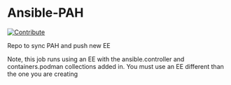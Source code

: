# Ansible-PAH
[![Contribute](https://img.shields.io/badge/OpenShift-Dev%20Spaces-525C86?logo=redhatopenshift&labelColor=EE0000)](https://devspaces.apps.ocp.shadowman.dev/#https://github.com/shadowman-lab/Ansible-PAH)

Repo to sync PAH and push new EE

Note, this job runs using an EE with the ansible.controller and containers.podman collections added in. You must use an EE different than the one you are creating
